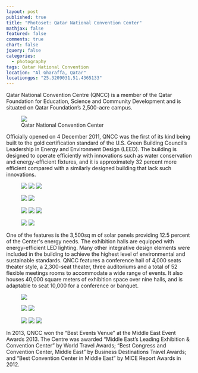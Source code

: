 ```yaml
---
layout: post
published: true
title: "Photoset: Qatar National Convention Center"
mathjax: false
featured: false
comments: true
chart: false
jquery: false
categories: 
  - photography
tags: Qatar National Convention
location: "Al Gharaffa, Qatar"
locationgps: "25.3209031,51.4365133"
---
```


Qatar National Convention Centre (QNCC) is a member of the Qatar Foundation for Education, Science and Community Development and is situated on Qatar Foundation’s 2,500-acre campus.

<figure>
	<a href="{{ site.url }}/images/post/photoset-qncc/1.jpg"><img src="{{ site.url }}/images/post/photoset-qncc/1.jpg"></a>
  <figcaption>Qatar National Convention Center</figcaption>
</figure>

Officially opened on 4 December 2011, QNCC was the first of its kind being built to the gold certification standard of the U.S. Green Building Council’s Leadership in Energy and Environment Design (LEED). The building is designed to operate efficiently with innovations such as water conservation and energy-efficient fixtures, and it is approximately 32 percent more efficient compared with a similarly designed building that lack such innovations.

<figure class="third">
	<a href="{{ site.url }}/images/post/photoset-qncc/2.jpg"><img src="{{ site.url }}/images/post/photoset-qncc/thumb/2.jpg"></a>
	<a href="{{ site.url }}/images/post/photoset-qncc/3.jpg"><img src="{{ site.url }}/images/post/photoset-qncc/thumb/3.jpg"></a>
	<a href="{{ site.url }}/images/post/photoset-qncc/4.jpg"><img src="{{ site.url }}/images/post/photoset-qncc/thumb/4.jpg"></a>
</figure>
<figure class="half">
	<a href="{{ site.url }}/images/post/photoset-qncc/5.jpg"><img src="{{ site.url }}/images/post/photoset-qncc/thumb/5.jpg"></a>
	<a href="{{ site.url }}/images/post/photoset-qncc/6.jpg"><img src="{{ site.url }}/images/post/photoset-qncc/thumb/6.jpg"></a>
</figure>
<figure class="third">
	<a href="{{ site.url }}/images/post/photoset-qncc/7.jpg"><img src="{{ site.url }}/images/post/photoset-qncc/thumb/7.jpg"></a>
	<a href="{{ site.url }}/images/post/photoset-qncc/8.jpg"><img src="{{ site.url }}/images/post/photoset-qncc/thumb/8.jpg"></a>
	<a href="{{ site.url }}/images/post/photoset-qncc/9.jpg"><img src="{{ site.url }}/images/post/photoset-qncc/thumb/9.jpg"></a>
</figure>
<figure class="half">
	<a href="{{ site.url }}/images/post/photoset-qncc/10.jpg"><img src="{{ site.url }}/images/post/photoset-qncc/thumb/10.jpg"></a>
	<a href="{{ site.url }}/images/post/photoset-qncc/11.jpg"><img src="{{ site.url }}/images/post/photoset-qncc/thumb/11.jpg"></a>
</figure>

One of the features is the 3,500sq m of solar panels providing 12.5 percent of the Center's energy needs. The exhibition halls are equipped with energy-efficient LED lighting. Many other integrative design elements were included in the building to achieve the highest level of environmental and sustainable standards. QNCC features a conference hall of 4,000 seats theater style, a 2,300-seat theater, three auditoriums and a total of 52 flexible meetings rooms to accommodate a wide range of events. It also houses 40,000 square meters of exhibition space over nine halls, and is adaptable to seat 10,000 for a conference or banquet.

<figure>
	<a href="{{ site.url }}/images/post/photoset-qncc/12.jpg"><img src="{{ site.url }}/images/post/photoset-qncc/12.jpg"></a>
</figure>
<figure class="half">
	<a href="{{ site.url }}/images/post/photoset-qncc/13.jpg"><img src="{{ site.url }}/images/post/photoset-qncc/thumb/13.jpg"></a>
	<a href="{{ site.url }}/images/post/photoset-qncc/14.jpg"><img src="{{ site.url }}/images/post/photoset-qncc/thumb/14.jpg"></a>
</figure>
<figure class="third">
	<a href="{{ site.url }}/images/post/photoset-qncc/15.jpg"><img src="{{ site.url }}/images/post/photoset-qncc/thumb/15.jpg"></a>
	<a href="{{ site.url }}/images/post/photoset-qncc/16.jpg"><img src="{{ site.url }}/images/post/photoset-qncc/thumb/16.jpg"></a>
	<a href="{{ site.url }}/images/post/photoset-qncc/17.jpg"><img src="{{ site.url }}/images/post/photoset-qncc/thumb/17.jpg"></a>
</figure>

In 2013, QNCC won the “Best Events Venue” at the Middle East Event Awards 2013. The Centre was awarded “Middle East’s Leading Exhibition & Convention Center” by World Travel Awards; “Best Congress and Convention Center, Middle East” by Business Destinations Travel Awards; and “Best Convention Center in Middle East” by MICE Report Awards in 2012.